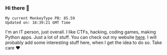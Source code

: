 ### Hi there 👋
<!-- PB START -->
```
My current MonkeyType PB: 85.59
Updated on: 18:39:21 GMT Time
```
<!-- PB END -->
I'm an IT person, just overall. I like CTFs, hacking, coding games, making Python apps. Just a lot of stuff.
You can check out my website [here](https://skill3472.github.io/).
I will probably add some interesting stuff here, when I get the idea to do so. Take care ❤️
